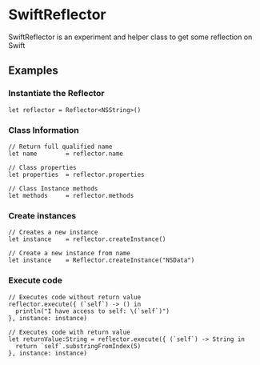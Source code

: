 # SwiftReflector

SwiftReflector is an experiment and helper class to get some reflection on Swift

## Examples

### Instantiate the Reflector

	let reflector = Reflector<NSString>()

### Class Information

    // Return full qualified name
    let name        = reflector.name
    
    // Class properties
    let properties  = reflector.properties
    
    // Class Instance methods
    let methods     = reflector.methods

### Create instances

    // Creates a new instance
    let instance    = reflector.createInstance()

    // Create a new instance from name
    let instance    = Reflector.createInstance("NSData")
	
### Execute code

	// Executes code without return value
	reflector.execute({ (`self`) -> () in
      println("I have access to self: \(`self`)")
    }, instance: instance)
    
    // Executes code with return value
    let returnValue:String = reflector.execute({ (`self`) -> String in
      return `self`.substringFromIndex(5)
    }, instance: instance)
